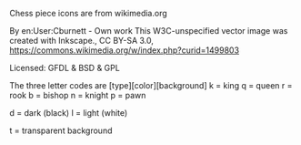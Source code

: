 Chess piece icons are from wikimedia.org

By en:User:Cburnett - Own work
This W3C-unspecified vector image was created with Inkscape., 
CC BY-SA 3.0, https://commons.wikimedia.org/w/index.php?curid=1499803

Licensed: GFDL & BSD & GPL


The three letter codes are [type][color][background]
k = king
q = queen
r = rook
b = bishop
n = knight
p = pawn

d = dark (black)
l = light (white)

t = transparent background
